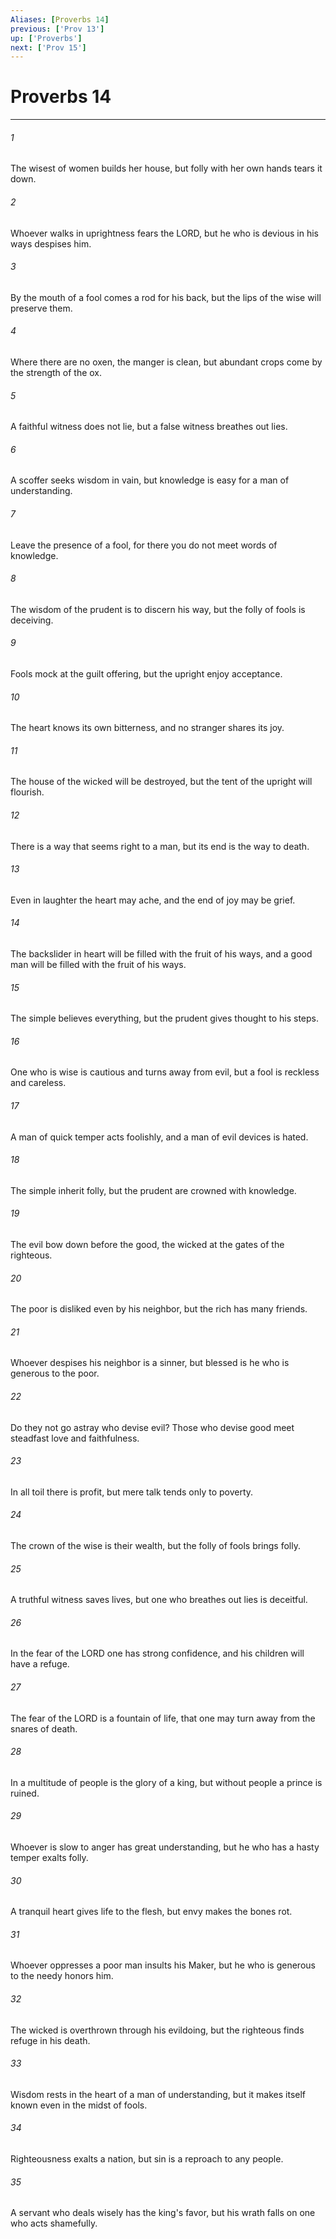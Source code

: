 ```yaml
---
Aliases: [Proverbs 14]
previous: ['Prov 13']
up: ['Proverbs']
next: ['Prov 15']
---
```

# Proverbs 14

***

 

###### 1 
The wisest of women builds her house, 
 but folly with her own hands tears it down. 
 
 

###### 2 
Whoever walks in uprightness fears the LORD, 
 but he who is devious in his ways despises him. 
 
 

###### 3 
By the mouth of a fool comes a rod for his back, 
 but the lips of the wise will preserve them. 
 
 

###### 4 
Where there are no oxen, the manger is clean, 
 but abundant crops come by the strength of the ox. 
 
 

###### 5 
A faithful witness does not lie, 
 but a false witness breathes out lies. 
 
 

###### 6 
A scoffer seeks wisdom in vain, 
 but knowledge is easy for a man of understanding. 
 
 

###### 7 
Leave the presence of a fool, 
 for there you do not meet words of knowledge. 
 
 

###### 8 
The wisdom of the prudent is to discern his way, 
 but the folly of fools is deceiving. 
 
 

###### 9 
Fools mock at the guilt offering, 
 but the upright enjoy acceptance. 
 
 

###### 10 
The heart knows its own bitterness, 
 and no stranger shares its joy. 
 
 

###### 11 
The house of the wicked will be destroyed, 
 but the tent of the upright will flourish. 
 
 

###### 12 
There is a way that seems right to a man, 
 but its end is the way to death. 
 
 

###### 13 
Even in laughter the heart may ache, 
 and the end of joy may be grief. 
 
 

###### 14 
The backslider in heart will be filled with the fruit of his ways, 
 and a good man will be filled with the fruit of his ways. 
 
 

###### 15 
The simple believes everything, 
 but the prudent gives thought to his steps. 
 
 

###### 16 
One who is wise is cautious and turns away from evil, 
 but a fool is reckless and careless. 
 
 

###### 17 
A man of quick temper acts foolishly, 
 and a man of evil devices is hated. 
 
 

###### 18 
The simple inherit folly, 
 but the prudent are crowned with knowledge. 
 
 

###### 19 
The evil bow down before the good, 
 the wicked at the gates of the righteous. 
 
 

###### 20 
The poor is disliked even by his neighbor, 
 but the rich has many friends. 
 
 

###### 21 
Whoever despises his neighbor is a sinner, 
 but blessed is he who is generous to the poor. 
 
 

###### 22 
Do they not go astray who devise evil? 
 Those who devise good meet steadfast love and faithfulness. 
 
 

###### 23 
In all toil there is profit, 
 but mere talk tends only to poverty. 
 
 

###### 24 
The crown of the wise is their wealth, 
 but the folly of fools brings folly. 
 
 

###### 25 
A truthful witness saves lives, 
 but one who breathes out lies is deceitful. 
 
 

###### 26 
In the fear of the LORD one has strong confidence, 
 and his children will have a refuge. 
 
 

###### 27 
The fear of the LORD is a fountain of life, 
 that one may turn away from the snares of death. 
 
 

###### 28 
In a multitude of people is the glory of a king, 
 but without people a prince is ruined. 
 
 

###### 29 
Whoever is slow to anger has great understanding, 
 but he who has a hasty temper exalts folly. 
 
 

###### 30 
A tranquil heart gives life to the flesh, 
 but envy makes the bones rot. 
 
 

###### 31 
Whoever oppresses a poor man insults his Maker, 
 but he who is generous to the needy honors him. 
 
 

###### 32 
The wicked is overthrown through his evildoing, 
 but the righteous finds refuge in his death. 
 
 

###### 33 
Wisdom rests in the heart of a man of understanding, 
 but it makes itself known even in the midst of fools. 
 
 

###### 34 
Righteousness exalts a nation, 
 but sin is a reproach to any people. 
 
 

###### 35 
A servant who deals wisely has the king's favor, 
 but his wrath falls on one who acts shamefully.
 
